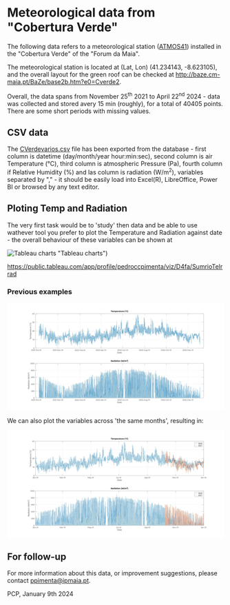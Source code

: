 # Meteorological data from "Cobertura Verde"

The following data refers to a meteorological station ([ATMOS41](https://drive.google.com/file/d/1gcrmu_V8oGEzP8LdJoZoUTuRhioKaJr5/view?usp=sharing)) installed in the "Cobertura Verde" of the "Forum da Maia". 

The meteorological station is located at (Lat, Lon) (41.234143, -8.623105), and the overall layout for the green roof can be checked at http://baze.cm-maia.pt/BaZe/base2b.htm?e0=Cverde2.  

Overall, the data spans from November 25<sup>th</sup> 2021 to April 22<sup>nd</sup> 2024 - data was collected and stored avery 15 min (roughly), for a total of 40405 points. There are some short periods with missing values.    

## CSV data
The [CVerdevarios.csv](https://github.com/pedroccpimenta/D4fa/blob/main/HistoriMeteo/CVerdevarios.csv) file has been exported from the database - first column is datetime (day/month/year hour:min:sec), second column is air Temperature (&deg;C), third column is atmospheric Pressure (Pa), fourth column if Relative Humidity (%) and las column is radiation (W/m<sup>2</sup>), variables separated by "," - it should be easily load into Excel(R), LibreOffice, Power BI or browsed by any text editor.

## Ploting Temp and Radiation
The very first task would be to 'study' then data and be able to use wathever tool you prefer to plot the Temperature and Radiation against date - the overall behaviour of these variables can be shown at 

![Tableau charts](Sumário%20T%20e%20Irrad%20(1).png) "Tableau charts")

https://public.tableau.com/app/profile/pedroccpimenta/viz/D4fa/SumrioTeIrrad


### Previous examples
![Octave Plot](https://github.com/pedroccpimenta/D4fa/blob/main/HistoriMeteo/CVerdeTempRad.jpg?raw=true "Octave plot")

We can also plot the variables across 'the same months', resulting in:

![Octave Plot](https://github.com/pedroccpimenta/D4fa/blob/main/HistoriMeteo/CVerdeTempRadAS.jpg?raw=true "Octave plot")


## For follow-up
For more information about this data, or improvement suggestions, please contact ppimenta@ipmaia.pt.

PCP, January 9th 2024
